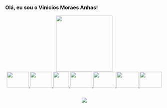 ### Olá, eu sou o Vinicios Moraes Anhas!

<div align="center">

  <a href="https://github.com/viniciosAnhas">
  <img height="180em" src="https://github-readme-stats.vercel.app/api?username=viniciosanhas&show_icons=true&theme=dracula&include_all_commits=true&count_private=true"/>
  <!-- <img height="180em" src="https://github-readme-stats.vercel.app/api/top-langs/?username=viniciosanhas&layout=compact&langs_count=7&theme=dracula"/> -->

</div>
  
<div align="center">
  
  
  <img height = "50" width = "70" src="https://cdn.jsdelivr.net/gh/devicons/devicon/icons/arduino/arduino-original.svg" />
  <img  height = "50" width = "70" src="https://cdn.jsdelivr.net/gh/devicons/devicon/icons/azure/azure-original.svg" />
  <img  height = "50" src="https://img.icons8.com/?size=512&id=S4wbdK79E23a&format=png" />
  <img height = "50" width = "70" src="https://cdn.jsdelivr.net/gh/devicons/devicon/icons/bash/bash-original.svg" />
  <img height = "50" width = "70" src="https://cdn.jsdelivr.net/gh/devicons/devicon/icons/docker/docker-original.svg" />
  <img height = "50" width = "70" src="https://cdn.jsdelivr.net/gh/devicons/devicon/icons/kubernetes/kubernetes-plain.svg" />
  <img  height = "50" width = "70" src="https://cdn.jsdelivr.net/gh/devicons/devicon/icons/linux/linux-original.svg" />

</div>

## 
  
 <div align="center">

   <a href="https://br.linkedin.com/in/vinicios-moraes-anhas-199478160" target="_blank"> <img src="https://img.shields.io/badge/-LinkedIn-%230077B5?style=for-the-badge&logo=linkedin&logoColor=white"> </a>  
   
</div>
